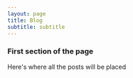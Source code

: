 ```yaml
---
layout: page
title: Blog
subtitle: subtitle
---
```


### First section of the page
Here's where all the posts will be placed